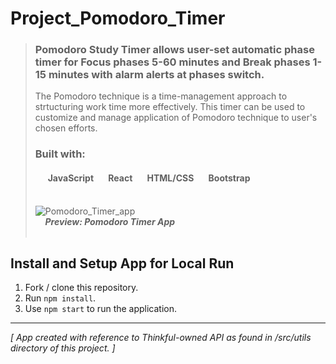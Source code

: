 # Project_Pomodoro_Timer
> ### Pomodoro Study Timer allows user-set automatic phase timer for Focus phases 5-60 minutes and Break phases 1-15 minutes with alarm alerts at phases switch.
> 
> The Pomodoro technique is a time-management approach to strtucturing work time more effectively. This timer can be used to customize and manage application of Pomodoro technique to user's chosen efforts.
> 
> ### Built with:
> #### &nbsp;&nbsp;&nbsp;&nbsp;&nbsp; JavaScript &nbsp;&nbsp;&nbsp;&nbsp;&nbsp; React &nbsp;&nbsp;&nbsp;&nbsp;&nbsp; HTML/CSS &nbsp;&nbsp;&nbsp;&nbsp;&nbsp; Bootstrap <br>&nbsp;
> 
> ![Pomodoro_Timer_app](https://user-images.githubusercontent.com/55366157/141707364-b00ece4d-f346-4d72-bcf2-8767c42c9510.jpg) <br>
> &nbsp;&nbsp;&nbsp; ***Preview: Pomodoro Timer App***
> <br>&nbsp;


## Install and Setup App for Local Run

1. Fork / clone this repository.
1. Run `npm install`.
2. Use `npm start` to run the application. 

---
*\[ App created with reference to Thinkful-owned API as found in /src/utils directory of this project. \]*
